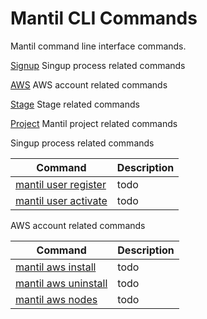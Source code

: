 # Mantil CLI Commands

Mantil command line interface commands.

[Signup](signup/README.md)
Singup process related commands

[AWS](aws/README.md)
AWS account related commands

[Stage](stage/README.md)
Stage related commands

[Project](project/README.md)
Mantil project related commands



Singup process related commands

| Command | Description |
| --------| ----------- | 
| [mantil user register](mantil_user_register.md) | todo |
| [mantil user activate](mantil_user_activate.md) | todo |


AWS account related commands

| Command | Description |
| --------| ----------- | 
| [mantil aws install](mantil_aws_install.md) | todo |
| [mantil aws uninstall](mantil_aws_uninstall.md) | todo |
| [mantil aws nodes](mantil_aws_nodes.md) | todo |
